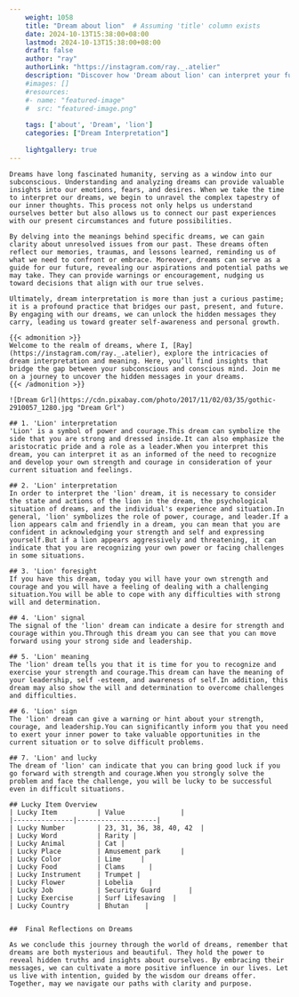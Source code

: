 ```yaml
---
    weight: 1058
    title: "Dream about lion"  # Assuming 'title' column exists
    date: 2024-10-13T15:38:00+08:00
    lastmod: 2024-10-13T15:38:00+08:00
    draft: false
    author: "ray"
    authorLink: "https://instagram.com/ray._.atelier"
    description: "Discover how 'Dream about lion' can interpret your future and uncover its significant meanings in your life."
    #images: []
    #resources:
    #- name: "featured-image"
    #  src: "featured-image.png"
    
    tags: ['about', 'Dream', 'lion']
    categories: ["Dream Interpretation"]
    
    lightgallery: true
---
```

    
    Dreams have long fascinated humanity, serving as a window into our subconscious. Understanding and analyzing dreams can provide valuable insights into our emotions, fears, and desires. When we take the time to interpret our dreams, we begin to unravel the complex tapestry of our inner thoughts. This process not only helps us understand ourselves better but also allows us to connect our past experiences with our present circumstances and future possibilities.
    
    By delving into the meanings behind specific dreams, we can gain clarity about unresolved issues from our past. These dreams often reflect our memories, traumas, and lessons learned, reminding us of what we need to confront or embrace. Moreover, dreams can serve as a guide for our future, revealing our aspirations and potential paths we may take. They can provide warnings or encouragement, nudging us toward decisions that align with our true selves.
    
    Ultimately, dream interpretation is more than just a curious pastime; it is a profound practice that bridges our past, present, and future. By engaging with our dreams, we can unlock the hidden messages they carry, leading us toward greater self-awareness and personal growth.
    
    {{< admonition >}}
    Welcome to the realm of dreams, where I, [Ray](https://instagram.com/ray._.atelier), explore the intricacies of dream interpretation and meaning. Here, you’ll find insights that bridge the gap between your subconscious and conscious mind. Join me on a journey to uncover the hidden messages in your dreams.
    {{< /admonition >}}
    
    ![Dream Grl](https://cdn.pixabay.com/photo/2017/11/02/03/35/gothic-2910057_1280.jpg "Dream Grl")
    
    ## 1. 'Lion' interpretation
    'Lion' is a symbol of power and courage.This dream can symbolize the side that you are strong and dressed inside.It can also emphasize the aristocratic pride and a role as a leader.When you interpret this dream, you can interpret it as an informed of the need to recognize and develop your own strength and courage in consideration of your current situation and feelings.
    
    ## 2. 'Lion' interpretation
    In order to interpret the 'lion' dream, it is necessary to consider the state and actions of the lion in the dream, the psychological situation of dreams, and the individual's experience and situation.In general, 'lion' symbolizes the role of power, courage, and leader.If a lion appears calm and friendly in a dream, you can mean that you are confident in acknowledging your strength and self and expressing yourself.But if a lion appears aggressively and threatening, it can indicate that you are recognizing your own power or facing challenges in some situations.
    
    ## 3. 'Lion' foresight
    If you have this dream, today you will have your own strength and courage and you will have a feeling of dealing with a challenging situation.You will be able to cope with any difficulties with strong will and determination.
    
    ## 4. 'Lion' signal
    The signal of the 'lion' dream can indicate a desire for strength and courage within you.Through this dream you can see that you can move forward using your strong side and leadership.
    
    ## 5. 'Lion' meaning
    The 'lion' dream tells you that it is time for you to recognize and exercise your strength and courage.This dream can have the meaning of your leadership, self -esteem, and awareness of self.In addition, this dream may also show the will and determination to overcome challenges and difficulties.
    
    ## 6. 'Lion' sign
    The 'lion' dream can give a warning or hint about your strength, courage, and leadership.You can significantly inform you that you need to exert your inner power to take valuable opportunities in the current situation or to solve difficult problems.
    
    ## 7. 'Lion' and lucky
    The dream of 'lion' can indicate that you can bring good luck if you go forward with strength and courage.When you strongly solve the problem and face the challenge, you will be lucky to be successful even in difficult situations.
    
    ## Lucky Item Overview
    | Lucky Item          | Value              |
    |---------------|--------------------|
    | Lucky Number        | 23, 31, 36, 38, 40, 42  |
    | Lucky Word          | Rarity |
    | Lucky Animal        | Cat |
    | Lucky Place         | Amusement park     |
    | Lucky Color         | Lime     |
    | Lucky Food          | Clams      |
    | Lucky Instrument    | Trumpet |
    | Lucky Flower        | Lobelia    |
    | Lucky Job           | Security Guard       |
    | Lucky Exercise      | Surf Lifesaving  |
    | Lucky Country       | Bhutan    |
    
    
    ##  Final Reflections on Dreams
    
    As we conclude this journey through the world of dreams, remember that dreams are both mysterious and beautiful. They hold the power to reveal hidden truths and insights about ourselves. By embracing their messages, we can cultivate a more positive influence in our lives. Let us live with intention, guided by the wisdom our dreams offer. Together, may we navigate our paths with clarity and purpose.
    